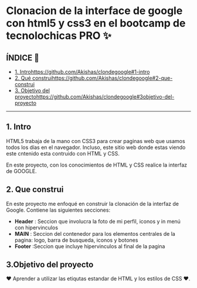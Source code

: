 # Clonacion de la interface de google con html5 y css3 en el bootcamp de tecnolochicas PRO ✨

## ÍNDICE 📣

* [1. Intro](#)https://github.com/Akishas/clondegoogle#1-intro
* [2. Qué construi](#)https://github.com/Akishas/clondegoogle#2-que-construi
* [3. Objetivo del proyecto](#)https://github.com/Akishas/clondegoogle#3objetivo-del-proyecto

****
## 1. Intro
HTML5 trabaja de la mano con CSS3 para crear paginas web que usamos todos los días en el navegador. Incluso, este sitio web donde estas viendo este cntenido esta contruido con HTML y CSS.

En este proyecto, con los conocimientos de HTML y CSS realice la interfaz de GOOGLE.

## 2. Que construi
En este proyecto me enfoqué en construir la clonación de la interfaz de Google.
Contiene las siguientes secciones:

* **Header** : Seccion que involucra la foto de mi perfil, iconos y in menú con hipervinculos
* **MAIN** : Seccion del contenedor para los elementos centrales de la pagina: logo, barra de busqueda, iconos y botones
* **Footer** :Seccion que incluye hipervinculos al final de la pagina

## 3.Objetivo del proyecto
❤ Aprender a utilizar las etiqutas estandar de HTML y los estilos de CSS ❤.


